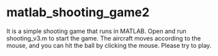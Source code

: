 # matlab_shooting_game2

It is a simple shooting game that runs in MATLAB.
Open and run shooting_v3.m to start the game.
The aircraft moves according to the mouse, and you can hit the ball by clicking the mouse.
Please try to play.
